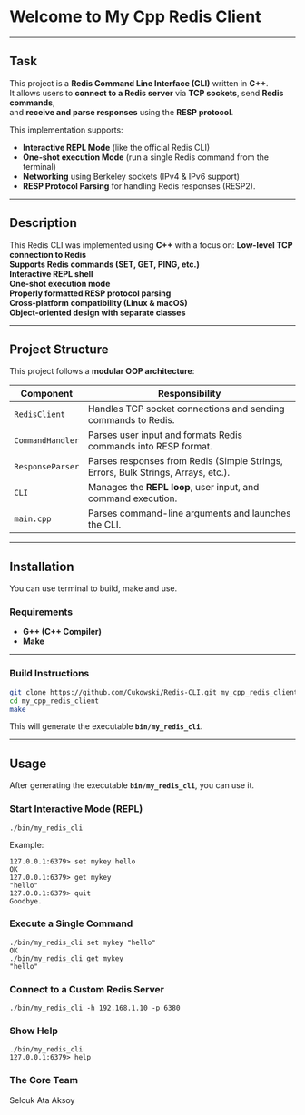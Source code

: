 # Welcome to My Cpp Redis Client
***

## Task
This project is a **Redis Command Line Interface (CLI)** written in **C++**.  
It allows users to **connect to a Redis server** via **TCP sockets**, send **Redis commands**,  
and **receive and parse responses** using the **RESP protocol**.

This implementation supports:
- **Interactive REPL Mode** (like the official Redis CLI)
- **One-shot execution Mode** (run a single Redis command from the terminal)
- **Networking** using Berkeley sockets (IPv4 & IPv6 support)
- **RESP Protocol Parsing** for handling Redis responses (RESP2).

---

## Description
This Redis CLI was implemented using **C++** with a focus on:
**Low-level TCP connection to Redis**  
**Supports Redis commands (SET, GET, PING, etc.)**  
**Interactive REPL shell**  
**One-shot execution mode**  
**Properly formatted RESP protocol parsing**  
**Cross-platform compatibility (Linux & macOS)**  
**Object-oriented design with separate classes**  

---

## Project Structure
This project follows a **modular OOP architecture**:

| Component        | Responsibility |
|------------------|----------------|
| `RedisClient`    | Handles TCP socket connections and sending commands to Redis. |
| `CommandHandler` | Parses user input and formats Redis commands into RESP format. |
| `ResponseParser` | Parses responses from Redis (Simple Strings, Errors, Bulk Strings, Arrays, etc.). |
| `CLI`            | Manages the **REPL loop**, user input, and command execution. |
| `main.cpp`       | Parses command-line arguments and launches the CLI. |

---

## Installation
You can use terminal to build, make and use.

### **Requirements**
- **G++ (C++ Compiler)**
- **Make**

---

### **Build Instructions**
```sh
git clone https://github.com/Cukowski/Redis-CLI.git my_cpp_redis_client
cd my_cpp_redis_client
make
```
This will generate the executable **`bin/my_redis_cli`**.

---

## Usage
After  generating the executable **`bin/my_redis_cli`**, you can use it.

### Start Interactive Mode (REPL)
```
./bin/my_redis_cli
```
Example:
```
127.0.0.1:6379> set mykey hello
OK
127.0.0.1:6379> get mykey
"hello"
127.0.0.1:6379> quit
Goodbye.
```

### Execute a Single Command
```
./bin/my_redis_cli set mykey "hello"
OK
./bin/my_redis_cli get mykey 
"hello"
```

### Connect to a Custom Redis Server
```
./bin/my_redis_cli -h 192.168.1.10 -p 6380
```

### Show Help
```
./bin/my_redis_cli
127.0.0.1:6379> help
```

### The Core Team
Selcuk Ata Aksoy
